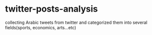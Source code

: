 # twitter-posts-analysis
collecting Arabic tweets from twitter and categorized them into several fields(sports, economics, arts...etc)
